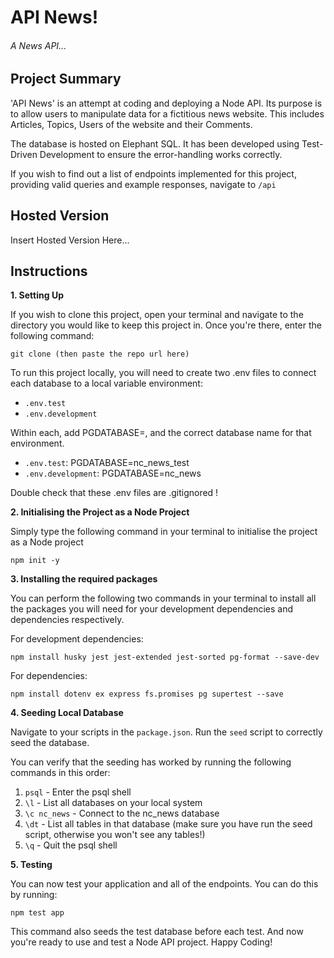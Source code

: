 # API News!

###### A News API...

## Project Summary

'API News' is an attempt at coding and deploying a Node API. Its purpose is to allow users to manipulate data for a fictitious news website. This includes Articles, Topics, Users of the website and their Comments.

The database is hosted on Elephant SQL. It has been developed using Test-Driven Development to ensure the error-handling works correctly.

If you wish to find out a list of endpoints implemented for this project, providing valid queries and example responses, navigate to `/api`

## Hosted Version

Insert Hosted Version Here...

## Instructions

**1. Setting Up**

If you wish to clone this project, open your terminal and navigate to the directory you would like to keep this project in. Once you're there, enter the following command:

```
git clone (then paste the repo url here)
```

To run this project locally, you will need to create two .env files to connect each database to a local variable environment:

- `.env.test`
- `.env.development`

Within each, add PGDATABASE=, and the correct database name for that environment.

- `.env.test`: PGDATABASE=nc_news_test
- `.env.development`: PGDATABASE=nc_news

Double check that these .env files are .gitignored !

**2. Initialising the Project as a Node Project**

Simply type the following command in your terminal to initialise the project as a Node project

```
npm init -y
```

**3. Installing the required packages**

You can perform the following two commands in your terminal to install all the packages you will need for your development dependencies and dependencies respectively.

For development dependencies:

```
npm install husky jest jest-extended jest-sorted pg-format --save-dev
```

For dependencies:

```
npm install dotenv ex express fs.promises pg supertest --save
```

**4. Seeding Local Database**

Navigate to your scripts in the `package.json`. Run the `seed` script to correctly seed the database.

You can verify that the seeding has worked by running the following commands in this order:

1.  `psql` - Enter the psql shell
2.  `\l` - List all databases on your local system
3.  `\c nc_news` - Connect to the nc_news database
4.  `\dt` - List all tables in that database (make sure you have run the seed script, otherwise you won't see any tables!)
5.  `\q` - Quit the psql shell

**5. Testing**

You can now test your application and all of the endpoints. You can do this by running:

```
npm test app
```

This command also seeds the test database before each test. And now you're ready to use and test a Node API project. Happy Coding!
